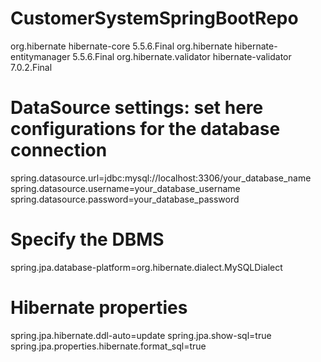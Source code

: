 # CustomerSystemSpringBootRepo


<!-- Hibernate ORM -->
<dependency>
    <groupId>org.hibernate</groupId>
    <artifactId>hibernate-core</artifactId>
    <version>5.5.6.Final</version> <!-- Chọn phiên bản mới nhất -->
</dependency>

<!-- Hibernate EntityManager -->
<dependency>
    <groupId>org.hibernate</groupId>
    <artifactId>hibernate-entitymanager</artifactId>
    <version>5.5.6.Final</version>
</dependency>

<!-- Hibernate Validator (Nếu bạn muốn sử dụng validation) -->
<dependency>
    <groupId>org.hibernate.validator</groupId>
    <artifactId>hibernate-validator</artifactId>
    <version>7.0.2.Final</version>
</dependency>



# DataSource settings: set here configurations for the database connection
spring.datasource.url=jdbc:mysql://localhost:3306/your_database_name
spring.datasource.username=your_database_username
spring.datasource.password=your_database_password

# Specify the DBMS
spring.jpa.database-platform=org.hibernate.dialect.MySQLDialect

# Hibernate properties
spring.jpa.hibernate.ddl-auto=update
spring.jpa.show-sql=true
spring.jpa.properties.hibernate.format_sql=true
